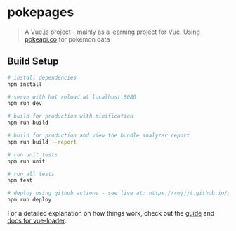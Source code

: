 # pokepages

> A Vue.js project - mainly as a learning project for Vue. Using [pokeapi.co](https://pokeapi.co) for pokemon data

## Build Setup

``` bash
# install dependencies
npm install

# serve with hot reload at localhost:8080
npm run dev

# build for production with minification
npm run build

# build for production and view the bundle analyzer report
npm run build --report

# run unit tests
npm run unit

# run all tests
npm test

# deploy using github actions - see live at: https://rmjjjt.github.io/pokepages
npm run deploy
```

For a detailed explanation on how things work, check out the [guide](http://vuejs-templates.github.io/webpack/) and [docs for vue-loader](http://vuejs.github.io/vue-loader).
